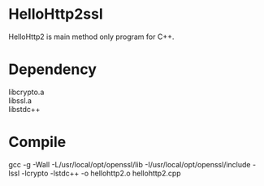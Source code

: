 # HelloHttp2ssl
HelloHttp2 is main method only program for C++.
  
  
# Dependency  
  
libcrypto.a  
libssl.a  
libstdc++  
  
  
# Compile
  
gcc -g -Wall -L/usr/local/opt/openssl/lib -I/usr/local/opt/openssl/include -lssl -lcrypto -lstdc++ -o hellohttp2.o hellohttp2.cpp  


